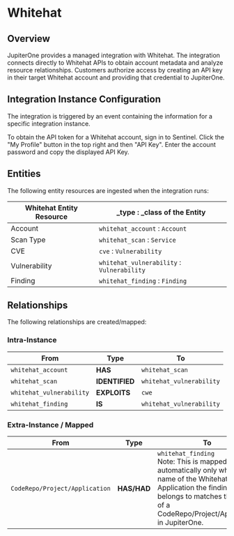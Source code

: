 # Whitehat

## Overview

JupiterOne provides a managed integration with Whitehat. The integration
connects directly to Whitehat APIs to obtain account metadata and analyze
resource relationships. Customers authorize access by creating an API key in
their target Whitehat account and providing that credential to JupiterOne.

## Integration Instance Configuration

The integration is triggered by an event containing the information for a
specific integration instance.

To obtain the API token for a Whitehat account, sign in to Sentinel. Click the
"My Profile" button in the top right and then "API Key". Enter the account
password and copy the displayed API Key.

## Entities

The following entity resources are ingested when the integration runs:

| Whitehat Entity Resource | \_type : \_class of the Entity             |
| ------------------------ | ------------------------------------------ |
| Account                  | `whitehat_account` : `Account`             |
| Scan Type                | `whitehat_scan` : `Service`                |
| CVE                      | `cve` : `Vulnerability`                    |
| Vulnerability            | `whitehat_vulnerability` : `Vulnerability` |
| Finding                  | `whitehat_finding` : `Finding`             |

## Relationships

The following relationships are created/mapped:

### Intra-Instance

| From                     | Type           | To                       |
| ------------------------ | -------------- | ------------------------ |
| `whitehat_account`       | **HAS**        | `whitehat_scan`          |
| `whitehat_scan`          | **IDENTIFIED** | `whitehat_vulnerability` |
| `whitehat_vulnerability` | **EXPLOITS**   | `cwe`                    |
| `whitehat_finding`       | **IS**         | `whitehat_vulnerability` |

### Extra-Instance / Mapped

| From                           | Type        | To                                                                                                                                                                                                 |
| ------------------------------ | ----------- | -------------------------------------------------------------------------------------------------------------------------------------------------------------------------------------------------- |
| `CodeRepo/Project/Application` | **HAS/HAD** | `whitehat_finding` <br> Note: This is mapped automatically only when the name of the Whitehat Application the finding belongs to matches the name of a CodeRepo/Project/Application in JupiterOne. |
